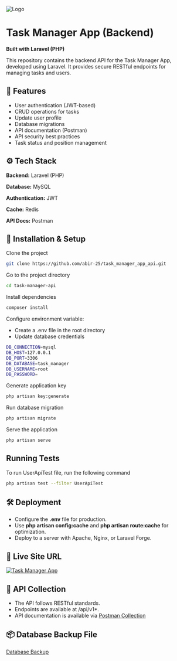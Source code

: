 
![Logo](https://api-task.agameeit.com/images/logo_xs.png)


# Task Manager App (Backend)

**Built with Laravel (PHP)**

This repository contains the backend API for the Task Manager App, developed using Laravel. It provides secure RESTful endpoints for managing tasks and users.


## 🚀 Features

- User authentication (JWT-based)
- CRUD operations for tasks
- Update user profile
- Database migrations
- API documentation (Postman)
- API security best practices
- Task status and position management


## ⚙️ Tech Stack

**Backend:** Laravel (PHP)

**Database:** MySQL

**Authentication:** JWT

**Cache:** Redis

**API Docs:** Postman


## 🔧 Installation & Setup

Clone the project

```bash
git clone https://github.com/abir-25/task_manager_app_api.git
```

Go to the project directory

```bash
cd task-manager-api
```

Install dependencies

```bash
composer install
```

Configure environment variable:
- Create a .env file in the root directory
- Update database credentials
```bash
DB_CONNECTION=mysql
DB_HOST=127.0.0.1
DB_PORT=3306
DB_DATABASE=task_manager
DB_USERNAME=root
DB_PASSWORD=

```

Generate application key

```bash
php artisan key:generate
```

Run database migration

```bash
php artisan migrate
```

Serve the application

```bash
php artisan serve
```
## Running Tests

To run UserApiTest file, run the following command

```bash
php artisan test --filter UserApiTest
```


## 🛠️ Deployment

- Configure the **.env** file for production.
- Use **php artisan config:cache** and **php artisan route:cache** for optimization.
- Deploy to a server with Apache, Nginx, or Laravel Forge.

## 🔗 Live Site URL
[![Task Manager App](https://api-task.agameeit.com/images/logo_xs.png)](https://api-task.agameeit.com/)



## 📄 API Collection
- The API follows RESTful standards.
- Endpoints are available at /api/v1*.
- API documentation is available via [Postman Collection](https://drive.google.com/file/d/1bdM52wQ5GWZV20598jpPa1U9MOoU1MSu/view?usp=sharing)



## 📦 Database Backup File
[Database Backup](https://drive.google.com/file/d/1n75bVxifjlfPwi4g-cLk8tnAB0-bx8so/view?usp=sharing)

